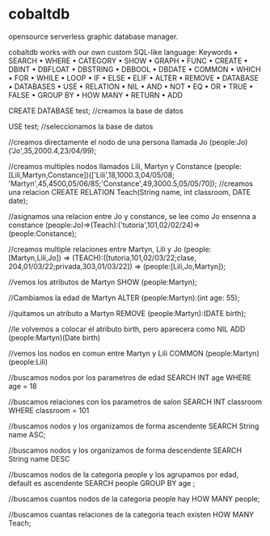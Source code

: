 # cobaltdb
opensource serverless graphic database manager.  

cobaltdb works with our own custom SQL-like language:
Keywords
• SEARCH
• WHERE
• CATEGORY
• SHOW
• GRAPH
• FUNC
• CREATE
• DBINT
• DBFLOAT
• DBSTRING
• DBBOOL
• DBDATE
• COMMON
• WHICH
• FOR
• WHILE
• LOOP
• IF
• ELSE
• ELIF
• ALTER
• REMOVE
• DATABASE
• DATABASES
• USE
• RELATION
• NIL
• AND
• NOT
• EQ
• OR
• TRUE
• FALSE
• GROUP BY
• HOW MANY
• RETURN
• ADD

CREATE DATABASE test; //creamos la base de datos

USE test; //seleccionamos la base de datos 

//creamos directamente el nodo de una persona llamada Jo 
(people:Jo)('Jo',35,2000.4,23/04/99);

//creamos multiples nodos llamados Lili, Martyn y Constance 
(people:[Lili,Martyn,Constance])(['Lili',18,1000.3,04/05/08;
'Martyn',45,4500,05/06/85;'Constance',49,3000.5,05/05/70]);
//creamos una relacion 
CREATE RELATION Teach(String name, int classroom, DATE date); 

//asignamos una relacion entre Jo y constance, se lee como Jo ensenna a constance
(people:Jo)=>(Teach):('tutoria',101,02/02/24)=>(people:Constance);

//creamos multiple relaciones entre Martyn, Lili y Jo
(people:[Martyn,Lili,Jo]) => (TEACH):([tutoria,101,02/03/22;clase,
204,01/03/22;privada,303,01/03/22]) => (people:[Lili,Jo,Martyn]); 

//vemos los atributos de Martyn
SHOW (people:Martyn);

//Cambiamos la edad de Martyn 
ALTER (people:Martyn):(int age: 55);

//quitamos un atributo a Martyn 
REMOVE (people:Martyn):(DATE birth);

//le volvemos a colocar el atributo birth, pero aparecera como NIL
ADD (people:Martyn)(Date birth)

//vemos los nodos en comun entre Martyn y Lili
COMMON (people:Martyn) (people:Lili)

//buscamos nodos por los parametros de edad 
SEARCH INT age WHERE age = 18

//buscamos relaciones con los parametros de salon
SEARCH INT classroom WHERE classroom = 101

//buscamos nodos y los organizamos de forma ascendente 
SEARCH String name ASC;

//buscamos nodos y los organizamos de forma descendente 
SEARCH String name DESC

//buscamos nodos de la categoria people y los agrupamos por edad, default es ascendente 
SEARCH people GROUP BY age ;

//buscamos cuantos nodos de la categoria people hay 
HOW MANY people;

//buscamos cuantas relaciones de la categoria teach existen
HOW MANY Teach;
